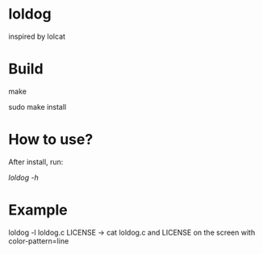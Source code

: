 # loldog
inspired by lolcat

# Build
  make
  
  sudo make install

# How to use?
  After install, run: 
  
  *loldog -h*

# Example
  loldog -l loldog.c LICENSE
    -> cat loldog.c and LICENSE on the screen with color-pattern=line

